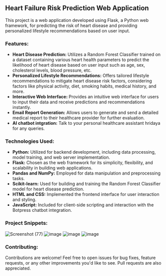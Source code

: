 ## Heart Failure Risk Prediction Web Application

This project is a web application developed using Flask, a Python web framework, for predicting the risk of heart disease and providing personalized lifestyle recommendations based on user input.

### Features:
- **Heart Disease Prediction:** Utilizes a Random Forest Classifier trained on a dataset containing various heart health parameters to predict the likelihood of heart disease based on user input such as age, sex, cholesterol levels, blood pressure, etc.
- **Personalized Lifestyle Recommendations:** Offers tailored lifestyle recommendations to mitigate heart disease risk factors, considering factors like physical activity, diet, smoking habits, medical history, and more.
- **Interactive Web Interface:** Provides an intuitive web interface for users to input their data and receive predictions and recommendations instantly.
- **Email Report Generation:** Allows users to generate and send a detailed medical report to their healthcare provider for further evaluation.
- **AI chatbot intgration:** Talk to your personal healthcare assistant hridaya for any queries.

### Technologies Used:
- **Python:** Utilized for backend development, including data processing, model training, and web server implementation.
- **Flask:** Chosen as the web framework for its simplicity, flexibility, and scalability in building web applications.
- **Pandas and NumPy:** Employed for data manipulation and preprocessing tasks.
- **Scikit-learn:** Used for building and training the Random Forest Classifier model for heart disease prediction.
- **HTML and CSS:** Implemented the frontend interface for user interaction and styling.
- **JavaScript:** Included for client-side scripting and interaction with the Botpress chatbot integration.

### Project Snippets:

![Screenshot (77)](https://github.com/Anjali11Aug/Hridaya-Care/assets/166302386/f99a12a5-de0a-4709-b6f7-133bad23498c)
![image](https://github.com/Anjali11Aug/Hridaya-Care/assets/166302386/c6e66328-168f-440f-a3a3-0de1414c7c52)
![image](https://github.com/Anjali11Aug/Hridaya-Care/assets/166302386/f91fbb1f-67e6-4fce-b4e5-8602f4f594da)
![image](https://github.com/Anjali11Aug/Hridaya-Care/assets/166302386/132d1663-bb21-408d-8646-58b27d07270a)


### Contributing:
Contributions are welcome! Feel free to open issues for bug fixes, feature requests, or any other improvements you'd like to see. Pull requests are also appreciated.







